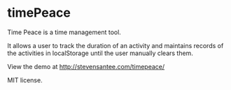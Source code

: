 timePeace
=========
Time Peace is a time management tool. 

It allows a user to track the duration of an activity and maintains records of the activities in localStorage until the user manually clears them. 

View the demo at http://stevensantee.com/timepeace/

MIT license. 

